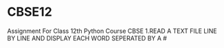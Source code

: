 # CBSE12
Assignment For Class 12th Python Course CBSE
1.READ A TEXT FILE LINE BY LINE AND DISPLAY EACH WORD SEPERATED BY A #
